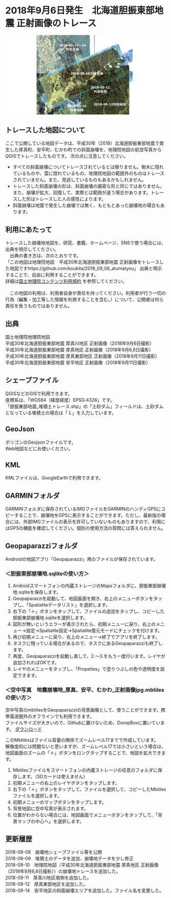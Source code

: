 # 2018年9月6日発生　北海道胆振東部地震 正射画像のトレース

![image](image01.png)

## トレースした地図について

ここで公開している地図データは、平成30年（2018）北海道胆振東部地震で発生した厚真町、安平町、むかわ町での斜面崩壊を、地理院地図の航空写真からQGISでトレースしたものです。
次の点に注意してください。

- すべての斜面崩壊についてトレースされているとは限りません。樹木に隠れているものや、雲に隠れているもの、地理院地図の範囲外のものはトレースされていません。また、見逃しているものもあるかもしれません。
- トレースした斜面崩壊の形は、斜面崩壊の厳密な形と同じではありません。また、崩壊が拡大、回復して、実際とは範囲が違う場合があります。トレースした形はトレースした人の感性によります。
- 斜面崩壊は地震で発生した崩壊では無く、もともとあった崩壊地の場合もあります。


## 利用にあたって

トレースした崩壊地地図を、研究、書籍、ホームページ、SNSで使う場合には、出典を明示してください。<br>
　出典の書き方は、次のとおりです。  
「この地図は地理院地図　平成30年北海道胆振東部地震 正射画像をトレースした地図ですhttps://github.com/koukita/2018_09_06_atumatyou」
出典と明示することで、自由に利用することができます。<br>
詳細は[国土地理院コンテンツ利用規約](http://www.gsi.go.jp/kikakuchousei/kikakuchousei40182.html) を参照してください。
<br>
<br>
　この地図の利用は、利用者自身が責任を持ってください。利用者が行う一切の行為（編集・加工等した情報を利用することを含む。）について、公開者は何ら責任を負うものではありません。



## 出典
国土地理院地理院地図<br>
平成30年北海道胆振東部地震 厚真川地区 正射画像（2018年9月6日撮影）<br>
平成30年北海道胆振東部地震 厚真地区 正射画像（2018年9月6,8日撮影）<br>
平成30年北海道胆振東部地震 厚真東部地区 正射画像（2018年9月11日撮影）<br>
平成30年北海道胆振東部地震 安平地区 正射画像（2018年9月11日撮影）<br>

## シェープファイル

QGISなどのGISで利用できます。<br> 
座標系は、「WGS84（緯度経度）EPSG:4326」です。<br>
「胆振東部地震_堆積土トレース.shp」の「土砂ダム」フィールドは、土砂ダムとなっている堆積土の場合は「１」を入力しています。

## GeoJson

ポリゴンのGeojsonファイルです。<br>
Web地図などにお使いください。<br>

## KML
KMLファイルは、GoogleEarthで利用できます。

## GARMINフォルダ

GARMINフォルダに保存されているIMGファイルをGARMINのハンディGPSにコピーすることで、崩壊地をGPSに表示することができます。ただし、最新版の場合には、外部IMGファイルの表示を許可していないものもありますので、利用にはGPSの機能を確認してください。個別の使用方法の質問には答えられません。

## Geopaparazziフォルダ

Androidの地図アプリ「Geopaparazzi」用のファイルが保存されています。<br>
### ＜胆振東部崩壊地.sqliteの使い方＞
1. Androidスマートフォンの内蔵ストレージのMapsフォルダに、胆振東部崩壊地.sqliteを保存します。
2. Geopaparazziを起動して、地図画面を開き、右上のメニューボタンをタップし、「Spatialiteデータリスト」を選択します。
3. 右下の「＋」ボタンをタップして、ファイルの追加をタップし、コピーした胆振東部崩壊地.sqliteを選択します。
4. 図形が無いというエラーが表示されたら、初期メニューに戻り、右上のメニュー→設定→Spatialite設定→Spatialite復元モードにチェックを付けます。
5. 再び初期メニューに戻り、右上のメニュー→終了でアプリを終了します。
6. タスクに残っている場合があるので、タスクにあるGeopaparazziも終了します。
7. 再度、Geopaparazziを起動し直して、2.～3.をもう一度行います。レイヤが追加されればOKです。
8. レイヤのメニューをタップし、「Propeties」で塗りつぶしの色や透明度を設定できます。

### ＜空中写真　地震崩壊地_厚真、安平、むかわ_正射画像jpg.mbtilesの使い方＞

空中写真のmbtilesをGeopaparazziの背景画像として、使うことができます。携帯電波圏外のオフラインでも利用できます。<br>
ファイルサイズが大きいので、Githubに置けないため、DoropBoxに置いています。
[ダウンロード](https://www.dropbox.com/s/tqbpwy0uwlrupfu/%E5%9C%B0%E9%9C%87%E5%B4%A9%E5%A3%8A%E5%9C%B0_%E5%8E%9A%E7%9C%9F%E3%80%81%E5%AE%89%E5%B9%B3%E3%80%81%E3%82%80%E3%81%8B%E3%82%8F_%E6%AD%A3%E5%B0%84%E7%94%BB%E5%83%8Fjpg.zip?dl=0)
<br>


このMbtilesはファイル容量の関係でズームレベル17までで作成しています。<br>
解像度的には問題ないと思いますが、ズームレベル17では小さいという場合は、地図画面のズームの「＋」ボタンをロングタップすることで、地図を拡大できます。

1. Mbtilesファイルをスマートフォンの内蔵ストレージの任意のフォルダに保存します。（SDカードは使えません）
2. 初期メニューの右上のレイヤボタンをタップします。
3. 右下の「＋」ボタンをタップして、ファイルを選択して、コピーしたMbtilesファイルを選択します。
4. 初期メニューのマップボタンをタップします。
5. 背景地図に空中写真が表示されます。
6. 位置がわからない場合には、地図画面でメニューボタンをタップして、「背景マップの中心へ」を選択します。
 


## 更新履歴
2018-09-08　崩壊地シェープファイル等を公開<br>
2018-09-09　堆積土のデータを追加、崩壊地データを少し修正<br>
2018-09-10　地理院地図（平成30年北海道胆振東部地震 厚真地区 正射画像（2018年9月6,8日撮影））の崩壊地トレースを追加した。<br>
2018-09-11　厚真川地区南側を追加した。<br>
2018-09-12　厚真東部地区を追加した。<br>
2018-09-14　安平地区の斜面崩壊エリアを追加した。ファイル名を変更した。<br>


